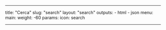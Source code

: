 ---

title: "Cerca"
slug: "search"
layout: "search"
outputs:
    - html
    - json
menu:
    main:
        weight: -60
        params: 
            icon: search

---